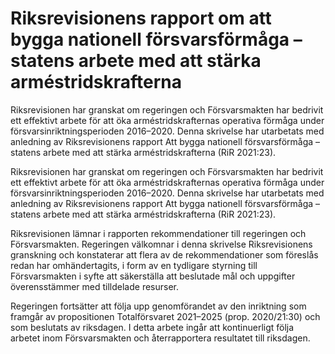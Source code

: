 # Riksrevisionens rapport om att bygga nationell försvarsförmåga – statens arbete med att stärka arméstridskrafterna

Riksrevisionen har granskat om regeringen och Försvarsmakten har bedrivit ett effektivt arbete för att öka arméstridskrafternas operativa förmåga under försvarsinriktningsperioden 2016–2020. Denna skrivelse har utarbetats med anledning av Riksrevisionens rapport Att bygga nationell försvarsförmåga – statens arbete med att stärka arméstridskrafterna (RiR 2021:23).

Riksrevisionen har granskat om regeringen och Försvarsmakten har bedrivit ett effektivt arbete för att öka arméstridskrafternas operativa förmåga under försvarsinriktningsperioden 2016–2020. Denna skrivelse har utarbetats med anledning av Riksrevisionens rapport Att bygga nationell försvarsförmåga – statens arbete med att stärka arméstridskrafterna (RiR 2021:23).

Riksrevisionen lämnar i rapporten rekommendationer till regeringen och Försvarsmakten. Regeringen välkomnar i denna skrivelse Riksrevisionens granskning och konstaterar att flera av de rekommendationer som föreslås redan har omhändertagits, i form av en tydligare styrning till Försvarsmakten i syfte att säkerställa att beslutade mål och uppgifter överensstämmer med tilldelade resurser.

Regeringen fortsätter att följa upp genomförandet av den inriktning som framgår av propositionen Totalförsvaret 2021–2025 (prop. 2020/21:30) och som beslutats av riksdagen. I detta arbete ingår att kontinuerligt följa arbetet inom Försvarsmakten och återrapportera resultatet till riksdagen.
